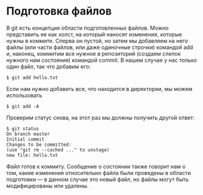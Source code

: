 # **Подготовка файлов**

В git есть концепция области подготовленных файлов. Можно представить ее как холст, на который наносят изменения, которые нужны в коммите. Сперва он пустой, но затем мы добавляем на него файлы (или части файлов, или даже одиночные строчки) командой add и, наконец, коммитим все нужное в репозиторий (создаем слепок нужного нам состояния) командой commit.
В нашем случае у нас только один файл, так что добавим его:

    $ git add hello.txt

Если нам нужно добавить все, что находится в директории, мы можем использовать

    $ git add -A

Проверим статус снова, на этот раз мы должны получить другой ответ:

    $ git status
    On branch master
    Initial commit
    Changes to be committed:
    (use "git rm --cached ..." to unstage)
    new file: hello.txt

Файл готов к коммиту. Сообщение о состоянии также говорит нам о том, какие изменения относительно файла были проведены в области подготовки — в данном случае это новый файл, но файлы могут быть модифицированы или удалены.